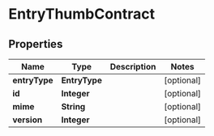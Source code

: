 

# EntryThumbContract

## Properties

Name | Type | Description | Notes
------------ | ------------- | ------------- | -------------
**entryType** | **EntryType** |  |  [optional]
**id** | **Integer** |  |  [optional]
**mime** | **String** |  |  [optional]
**version** | **Integer** |  |  [optional]



